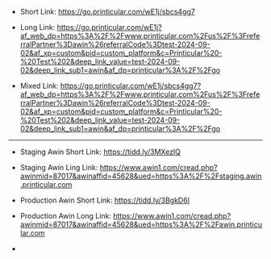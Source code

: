 - Short Link: https://go.printicular.com/wE1j/sbcs4gg7


- Long Link: https://go.printicular.com/wE1j?af_web_dp=https%3A%2F%2Fwww.printicular.com%2Fus%2F%3FreferralPartner%3Dawin%26referralCode%3Dtest-2024-09-02&af_xp=custom&pid=custom_platform&c=Printicular%20-%20Test%202&deep_link_value=test-2024-09-02&deep_link_sub1=awin&af_dp=printicular%3A%2F%2Fgo

- Mixed Link: https://go.printicular.com/wE1j/sbcs4gg7?af_web_dp=https%3A%2F%2Fwww.printicular.com%2Fus%2F%3FreferralPartner%3Dawin%26referralCode%3Dtest-2024-09-02&af_xp=custom&pid=custom_platform&c=Printicular%20-%20Test%202&deep_link_value=test-2024-09-02&deep_link_sub1=awin&af_dp=printicular%3A%2F%2Fgo

---

- Staging Awin Short Link: https://tidd.ly/3MXezlQ

- Staging Awin Ling Link: https://www.awin1.com/cread.php?awinmid=87017&awinaffid=45628&ued=https%3A%2F%2Fstaging.awin.printicular.com

- Production Awin Short Link: https://tidd.ly/3BgkD6l

- Production Awin Long Link: https://www.awin1.com/cread.php?awinmid=87017&awinaffid=45628&ued=https%3A%2F%2Fawin.printicular.com
- 
